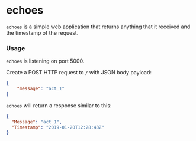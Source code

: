 # echoes

`echoes` is a simple web application that returns anything that it received and the timestamp of the request.

### Usage

`echoes` is listening on port 5000.

Create a POST HTTP request to `/` with JSON body payload:
```json
{
    "message": "act_1"
}
```

`echoes` will return a response similar to this:
```json
{
  "Message": "act_1",
  "Timestamp": "2019-01-20T12:28:43Z"
}
```
